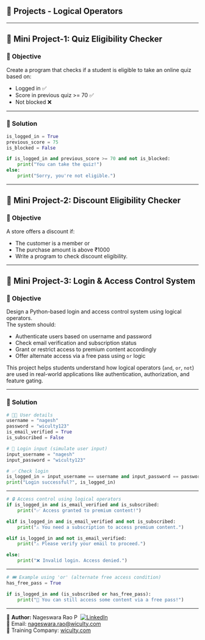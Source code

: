 ## 🔨 Projects - Logical Operators

---

## 📘 Mini Project-1: Quiz Eligibility Checker

### 🎯 Objective
Create a program that checks if a student is eligible to take an online quiz based on:

- Logged in ✅
- Score in previous quiz >= 70 ✅
- Not blocked ❌

---

### 🎯 Solution

```python
is_logged_in = True
previous_score = 75
is_blocked = False

if is_logged_in and previous_score >= 70 and not is_blocked:
    print("You can take the quiz!")
else:
    print("Sorry, you're not eligible.")
```

---

## 📘 Mini Project-2: Discount Eligibility Checker

### 🎯 Objective
A store offers a discount if:
- The customer is a member or
- The purchase amount is above ₹1000
- Write a program to check discount eligibility.

---

## 📘 Mini Project-3: Login & Access Control System

### 🎯 Objective

Design a Python-based login and access control system using logical operators.  
The system should:

- Authenticate users based on username and password
- Check email verification and subscription status
- Grant or restrict access to premium content accordingly
- Offer alternate access via a free pass using `or` logic

This project helps students understand how logical operators (`and`, `or`, `not`) are used in real-world applications like authentication, authorization, and feature gating.

---

### 🎯 Solution

```python
# 🧑‍💻 User details
username = "nagesh"
password = "wiculty123"
is_email_verified = True
is_subscribed = False

# 🔐 Login input (simulate user input)
input_username = "nagesh"
input_password = "wiculty123"

# ✅ Check login
is_logged_in = input_username == username and input_password == password
print("Login successful?", is_logged_in)
```
---
```python
# 🔒 Access control using logical operators
if is_logged_in and is_email_verified and is_subscribed:
    print("✅ Access granted to premium content!")

elif is_logged_in and is_email_verified and not is_subscribed:
    print("⚠️ You need a subscription to access premium content.")

elif is_logged_in and not is_email_verified:
    print("⚠️ Please verify your email to proceed.")

else:
    print("❌ Invalid login. Access denied.")
```
---
```python
# 🎟️ Example using 'or' (alternate free access condition)
has_free_pass = True

if is_logged_in and (is_subscribed or has_free_pass):
    print("🎉 You can still access some content via a free pass!")
```

---

👤 **Author:** Nageswara Rao P &nbsp;[![LinkedIn](https://img.shields.io/badge/LinkedIn-%230077B5.svg?style=flat-square&logo=linkedin&logoColor=white)](https://www.linkedin.com/in/nageshvkn)  
📧 Email: [nageswara.rao@wiculty.com](mailto:nageswara.rao@wiculty.com)  
🏢 Training Company: [wiculty.com](https://wiculty.com)
